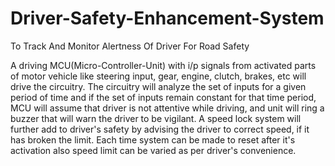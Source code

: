 # Driver-Safety-Enhancement-System
To Track And Monitor Alertness Of Driver For Road Safety

A driving MCU(Micro-Controller-Unit) with i/p signals from activated parts of motor vehicle
like steering input, gear, engine, clutch, brakes, etc will drive the circuitry.
The circuitry will analyze the set of inputs for a given period of time and if the set of inputs remain constant for that time period, MCU will assume that driver is not attentive while driving, and unit will ring a buzzer that will warn the driver to be vigilant. A speed lock system will further add to driver's safety by advising the driver to correct speed, if it has broken the limit. Each time system can be made to reset after it's activation also speed limit can be varied as per driver's convenience.
